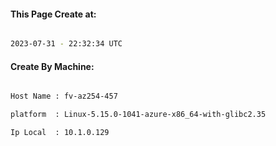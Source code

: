 
   
#### This Page Create at:

```bash

2023-07-31 - 22:32:34 UTC

```

#### Create By Machine:

```bash

Host Name : fv-az254-457

platform  : Linux-5.15.0-1041-azure-x86_64-with-glibc2.35

Ip Local  : 10.1.0.129

```

